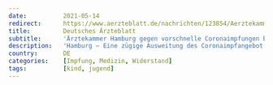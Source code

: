 ```yaml
---
date:          2021-05-14
redirect:      https://www.aerzteblatt.de/nachrichten/123854/Aerztekammer-Hamburg-gegen-vorschnelle-Coronaimpfungen-bei-Kindern
title:         Deutsches Ärzteblatt
subtitle:      'Ärztekammer Hamburg gegen vorschnelle Coronaimpfungen bei Kindern'
description:   'Hamburg – Eine zügige Ausweitung des Coronaimpfangebot auf die pädiatrische Altersgruppe sehen Pedram Emami, Präsident der Ärztekammer Hamburg, und... #COVID-19 #Impfen'
country:       DE
categories:    [Impfung, Medizin, Widerstand]
tags:          [kind, jugend]
---
```

